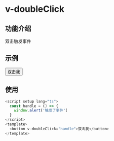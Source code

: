 # v-doubleClick

## 功能介绍

双击触发事件

## 示例

<script setup lang="ts">
  const handle = () => {
    window.alert('触发了事件')
  }
</script>


<button
  v-doubleClick="handle"
  :style="{
    display: 'flex',
    justifyContent: 'center',
    alignItems: 'center',
    border: '1px solid #ccc',
    padding: '10px',
    borderRadius: '5px'
    }">
  双击我
</button>


## 使用

```typescript {7}
<script setup lang="ts">
  const handle = () => {
    window.alert('触发了事件')
  }
</script>
<template>
  <button v-doubleClick="handle">双击我</button>
</template>
```
